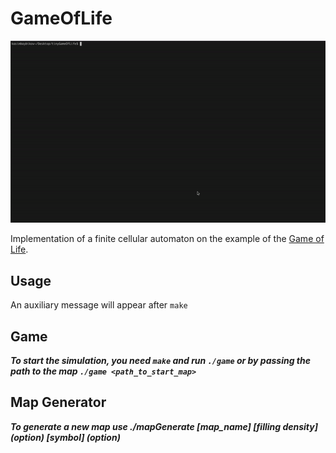 # GameOfLife
![image](./GameOfLife.gif)

Implementation of a finite cellular automaton on the example of the [Game of Life](https://en.wikipedia.org/wiki/Conway%27s_Game_of_Life).

## Usage
An auxiliary message will appear after `make`

## Game
***To start the simulation, you need `make` and run `./game` or by passing the path to the map `./game <path_to_start_map>`***
## Map Generator
***To generate a new map use ./mapGenerate [map_name] [filling density] (option) [symbol] (option)***
